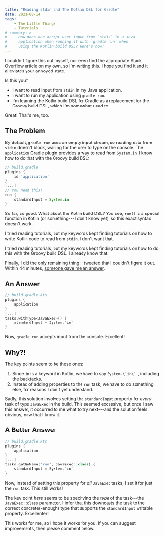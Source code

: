 ```yaml
---
title: "Reading stdin and The Kotlin DSL for Gradle"
date: 2021-08-14
tags:
    - The Little Things
    - Tutorials
# summary: >
#     How does one accept user input from `stdin` in a Java
#     application when running it with `gradle run` when
#     using the Kotlin build DSL? Here's how!
---
```

I couldn't figure this out myself, nor even find the appropriate Stack Overflow article on my own, so I'm writing this. I hope you find it and it alleviates your annoyed state.

Is this you?

- I want to read input from `stdin` in my Java application.
- I want to run my application using `gradle run`.
- I'm learning the Kotlin build DSL for Gradle as a replacement for the Groovy build DSL, which I'm somewhat used to.

Great! That's me, too.

## The Problem

By default, `gradle run` uses an empty input stream, so reading data from `stdin` doesn't block, waiting for the user to type on the console. The `application` Gradle plugin provides a way to read from `System.in`. I know how to do that with the Groovy build DSL:

```groovy
// build.gradle
plugins {
    id 'application'
}
[...]
// You need this!
run {
    standardInput = System.in
}
```

So far, so good. What about the Kotlin build DSL? You see, `run()` is a special function in Kotlin (or something---I don't know yet), so this exact syntax doesn't work.

I tried reading tutorials, but my keywords kept finding tutorials on how to write Kotlin code to read from `stdin`. I don't want that.

I tried reading tutorials, but my keywords kept finding tutorials on how to do this with the Groovy build DSL. I already know that.

Finally, I did the only remaining thing: I tweeted that I couldn't figure it out. Within 44 minutes, [someone gave me an answer](https://twitter.com/devminded/status/1426671844942299136).

## An Answer

```kotlin
// build.gradle.kts
plugins {
    application
}
[...]
tasks.withType<JavaExec>() {
    standardInput = System.`in`
}
```

Now, `gradle run` accepts input from the console. Excellent!

## Why?!

The key points seem to be these ones:

1. Since `in` is a keyword in Kotlin, we have to say ``System.\`in\` ``, including the backtacks.
1. Instead of adding properties to the `run` task, we have to do something else, for reasons I don't yet understand.

Sadly, this solution involves setting the `standardInput` property for _every_ task of type `JavaExec` in the build. This seemed excessive, but once I saw this answer, it occurred to me what to try next---and the solution feels obvious, now that I know it.

## A Better Answer

```kotlin
// build.gradle.kts
plugins {
    application
}
[...]
tasks.getByName("run", JavaExec::class) {
    standardInput = System.`in`
}
```

Now, instead of setting this property for _all_ `JavaExec` tasks, I set it for just the `run` task. This still works!

The key point _here_ seems to be specifying the _type_ of the task---the `JavaExec::class` parameter. I infer that this downcasts the task to the correct concrete(-enough) type that supports the `standardInput` writable property. Excellenter!

This works for me, so I hope it works for you. If you can suggest improvements, then please comment below.
